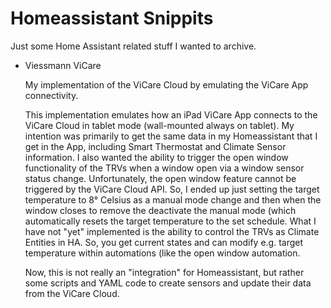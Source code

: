 # Homeassistant Snippits
Just some Home Assistant related stuff I wanted to archive.

- Viessmann ViCare

  My implementation of the ViCare Cloud by emulating the ViCare App connectivity.

  This implementation emulates how an iPad ViCare App connects to the ViCare Cloud in tablet mode (wall-mounted always on tablet).
  My intention was primarily to get the same data in my Homeassistant that I get in the App, including Smart Thermostat and Climate Sensor information.
  I also wanted the ability to trigger the open window functionality of the TRVs when a window open via a window sensor status change. Unfortunately, the open window feature cannot be triggered by the ViCare Cloud API. So, I ended up just setting the target temperature to 8° Celsius as a manual mode change and then when the window closes to remove the deactivate the manual mode (which automatically resets the target temperature to the set schedule.
  What I have not "yet" implemented is the ability to control the TRVs as Climate Entities in HA. So, you get current states and can modify e.g. target temperature within automations (like the open window automation.

  Now, this is not really an "integration" for Homeassistant, but rather some scripts and YAML code to create sensors and update their data from the ViCare Cloud.
